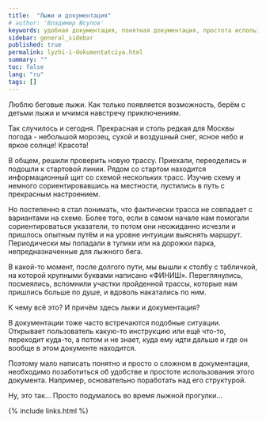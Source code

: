 ```yaml
---
title:  "Лыжи и документация"
# author: 'Владимир Юсупов'
keywords: удобная документация, понятная документация, простота использования документации, юзабилити документации
sidebar: general_sidebar
published: true
permalink: lyzhi-i-dokumentatciya.html
summary: ""
toc: false
lang: "ru"
tags: []
---
```


Люблю беговые лыжи. Как только появляется возможность, берём с детьми лыжи и мчимся навстречу приключениям.

Так случилось и сегодня. Прекрасная и столь редкая для Москвы погода - небольшой морозец, сухой и воздушный снег, ясное небо и яркое солнце! Красота!

В общем, решили проверить новую трассу. Приехали, переоделись и подошли к стартовой линии. Рядом со стартом находится информационный щит со схемой нескольких трасс. Изучив схему и немного сориентировавшись на местности, пустились в путь с прекрасным настроением. 

Но постепенно я стал понимать, что фактически трасса не совпадает с вариантами на схеме. Более того, если в самом начале нам помогали сориентироваться указатели, то потом они неожиданно исчезли и пришлось опытным путём и на уровне интуиции выяснять маршрут. Периодически мы попадали в тупики или на дорожки парка, непредназначенные для лыжного бега. 

В какой-то момент, после долгого пути, мы вышли к столбу с табличкой, на которой крупными буквами написано «ФИНИШ». Переглянулись, посмеялись, вспомнили участки пройденной трассы, которые нам пришлись больше по душе, и вдоволь накатались по ним.

К чему всё это? И причём здесь лыжи и документация?

В документации тоже часто встречаются подобные ситуации. Открывает пользователь какую-то инструкцию или ещё что-то, переходит куда-то, а потом и не знает, куда ему идти дальше и где он вообще в этом документе находится.

Поэтому мало написать понятно и просто о сложном в документации, необходимо позаботиться об удобстве и простоте использования этого документа. Например, основательно поработать над его структурой.

Ну, это так… Просто подумалось во время лыжной прогулки…

{% include links.html %}
